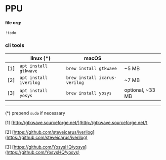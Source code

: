 # PPU





#### file org:
```
!todo
```


### cli tools

|   |linux (*)             |macOS                        |                |
|---|----------------------|-----------------------------|----------------|
|[1]|`apt install gtkwave` |`brew install gtkwave`       |~5 MB           |
|[2]|`apt install iverilog`|`brew install icarus-verilog`|~7 MB           |
|[3]|`apt install yosys`   |`brew install yosys`         |optional, ~33 MB|


---
(*) prepend `sudo` if necessary

[1] [http://gtkwave.sourceforge.net/](http://gtkwave.sourceforge.net/)

[2] [https://github.com/steveicarus/iverilog](https://github.com/steveicarus/iverilog)

[3] [https://github.com/YosysHQ/yosys](https://github.com/YosysHQ/yosys)

